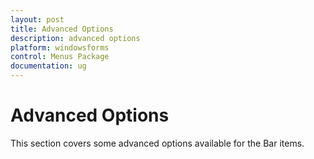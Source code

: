 ```yaml
---
layout: post
title: Advanced Options
description: advanced options
platform: windowsforms
control: Menus Package 
documentation: ug
---
```

# Advanced Options

This section covers some advanced options available for the Bar items.
